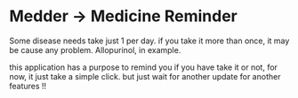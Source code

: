 <h1> Medder -> Medicine Reminder </h1>

<p> Some disease needs take just 1 per day. if you take it more than once, it may be cause any problem.  Allopurinol, in example. <br>
 
 this application has a purpose to remind you if you have take it or not, for now, it just take a simple click. but just wait for another update
 for another features !! </p>


<!-- # medder

Medder, short for Medicine Reminder. it'll remind you if you have already taken medicine or not. just click at it an you're done

## Getting Started

This project is a starting point for a Flutter application.

A few resources to get you started if this is your first Flutter project:

- [Lab: Write your first Flutter app](https://flutter.dev/docs/get-started/codelab)
- [Cookbook: Useful Flutter samples](https://flutter.dev/docs/cookbook)

For help getting started with Flutter, view our
[online documentation](https://flutter.dev/docs), which offers tutorials,
samples, guidance on mobile development, and a full API reference.
 -->
